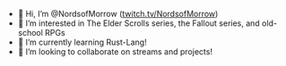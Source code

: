 - 👋 Hi, I’m @NordsofMorrow ([twitch.tv/NordsofMorrow](https://www.twitch.tv/nordsofmorrow))
- 👀 I’m interested in The Elder Scrolls series, the Fallout series, and old-school RPGs
- 🌱 I’m currently learning Rust-Lang!
- 💞️ I’m looking to collaborate on streams and projects!

<!---
NordsofMorrow/NordsofMorrow is a ✨ special ✨ repository because its `README.md` (this file) appears on your GitHub profile.
You can click the Preview link to take a look at your changes.
--->
